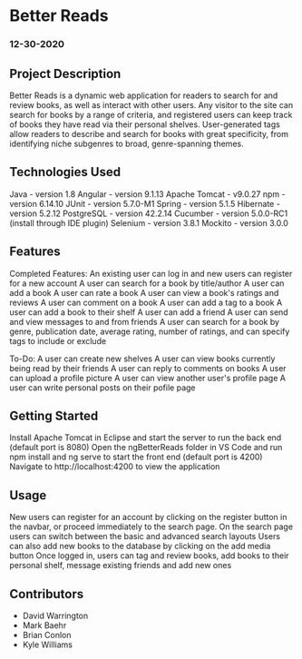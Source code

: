 # Better Reads
### 12-30-2020

## Project Description

Better Reads is a dynamic web application for readers to search for and review books, as well as interact with other users.
Any visitor to the site can search for books by a range of criteria, and registered users can keep track of books they have read via their personal shelves.
User-generated tags allow readers to describe and search for books with great specificity, from identifying niche subgenres to broad, genre-spanning themes.

## Technologies Used

Java - version 1.8
Angular - version 9.1.13
Apache Tomcat - v9.0.27
npm - version 6.14.10
JUnit - version 5.7.0-M1
Spring - version 5.1.5
Hibernate - version 5.2.12
PostgreSQL - version 42.2.14
Cucumber - version 5.0.0-RC1 (install through IDE plugin)
Selenium - version 3.8.1
Mockito - version 3.0.0

## Features

Completed Features:
An existing user can log in and new users can register for a new account
A user can search for a book by title/author
A user can add a book
A user can rate a book
A user can view a book's ratings and reviews
A user can comment on a book
A user can add a tag to a book
A user can add a book to their shelf
A user can add a friend
A user can send and view messages to and from friends
A user can search for a book by genre, publication date, average rating, number of ratings, and can specify tags to include or exclude

To-Do:
A user can create new shelves
A user can view books currently being read by their friends
A user can reply to comments on books
A user can upload a profile picture
A user can view another user's profile page
A user can write personal posts on their pofile page


## Getting Started
   
Install Apache Tomcat in Eclipse and start the server to run the back end (default port is 8080)
Open the ngBetterReads folder in VS Code and run npm install and ng serve to start the front end (default port is 4200)
Navigate to http://localhost:4200 to view the application


## Usage

New users can register for an account by clicking on the register button in the navbar, or proceed immediately to the search page.
On the search page users can switch between the basic and advanced search layouts
Users can also add new books to the database by clicking on the add media button
Once logged in, users can tag and review books, add books to their personal shelf, message existing friends and add new ones

## Contributors

* David Warrington
* Mark Baehr
* Brian Conlon
* Kyle Williams

